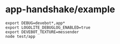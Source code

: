 # app-handshake/example

```shell
export DEBUG=devebot*,app*
export LOGOLITE_DEBUGLOG_ENABLED=true
export DEVEBOT_TEXTURE=messender
node test/app
```
